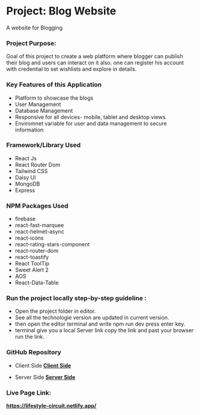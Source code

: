 
# Project: Blog Website
A website for Blogging


### Project Purpose:

Goal of this project to create a web platform where blogger can publish their blog and users can interact on it also. one can register his account with credential to set wishlists and explore in details.

### Key Features of this Application
* Platform to showcase the blogs
* User Management
* Database Management
* Responsive for all devices- mobile, tablet and desktop views.
* Enviromnet variable for user and data management to secure information



### Framework/Library Used
* React Js
* React Router Dom
* Tailwind CSS
* Daisy UI
* MongoDB
* Express

### NPM Packages Used
* firebase
* react-fast-marquee
* react-helmet-async
* react-icons
* react-rating-stars-component
* react-router-dom
* react-toastify
* React ToolTip
* Sweet Alert 2
* AOS
* React-Data-Table

### Run the project locally step-by-step guideline :
- Open the project folder in editor.
- See all the technologie version are updated in current version.
- then open the editor terminal and write npm run dev press enter key.
- terminal give you a local Server link copy the link and past your browser run the link. 

### GitHub Repository
* Client Side
**[Client Side](https://github.com/bornilshopno/lifeStyle-clientSide-blogWebsite)**

* Server Side
**[Server Side](https://github.com/bornilshopno/lifeStyle-serverSide-blogWebsite.git)**

### Live Page Link:

**https://lifestyle-circuit.netlify.app/**
